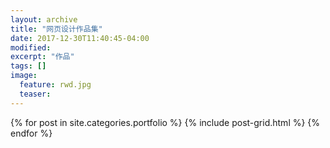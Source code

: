 ```yaml
---
layout: archive
title: "网页设计作品集"
date: 2017-12-30T11:40:45-04:00
modified:
excerpt: "作品"
tags: []
image: 
  feature: rwd.jpg
  teaser:
---
```



<div class="tiles">
{% for post in site.categories.portfolio %}
  {% include post-grid.html %}
{% endfor %}
</div><!-- /.tiles 把所有categories 有portfolio的列出來-->
